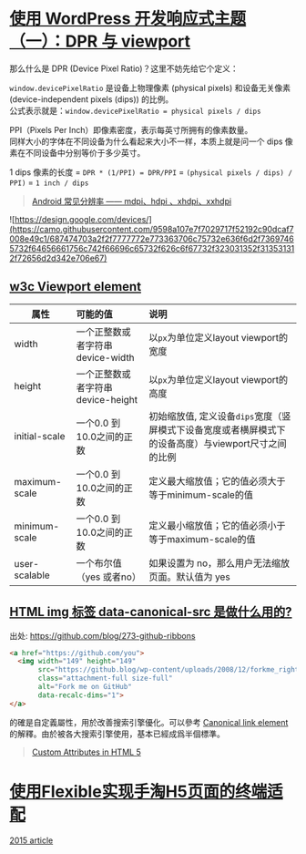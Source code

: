 # [使用 WordPress 开发响应式主题（一）：DPR 与 viewport](https://wordpresshi.com/wordpress-responsive-theme-dpr-and-viewport/)

那么什么是 DPR (Device Pixel Ratio)？这里不妨先给它个定义：  

`window.devicePixelRatio` 是设备上物理像素 (physical pixels) 和设备无关像素 (device-independent pixels (dips)) 的比例。  
公式表示就是：`window.devicePixelRatio = physical pixels / dips`  

PPI（Pixels Per Inch）即像素密度，表示每英寸所拥有的像素数量。  
同样大小的字体在不同设备为什么看起来大小不一样，本质上就是问一个 dips 像素在不同设备中分别等价于多少英寸。  

1 dips 像素的长度 = `DPR * (1/PPI) = DPR/PPI` = `(physical pixels / dips) / PPI)` = `1 inch / dips` 
> [Android 常见分辨率 —— mdpi、hdpi 、xhdpi、xxhdpi](https://blog.csdn.net/adminlxb89/article/details/82492059)

![https://design.google.com/devices/](https://camo.githubusercontent.com/9598a107e7f7029717f52192c90dcaf7008e49c1/687474703a2f2f7777772e773363706c75732e636f6d2f73697465732f64656661756c742f66696c65732f626c6f67732f323031352f313531312f72656d2d342e706e67)

## [w3c Viewport <META> element](https://drafts.csswg.org/css-device-adapt/#viewport-meta)  

属性|可能的值|说明
--|:--|:--
width | 一个正整数或者字符串 device-width | 以`px`为单位定义layout viewport的宽度
height | 一个正整数或者字符串 device-height | 以`px`为单位定义layout viewport的高度
initial-scale |	一个0.0 到10.0之间的正数 | 初始缩放值, 定义设备`dips`宽度（竖屏模式下设备宽度或者横屏模式下的设备高度）与viewport尺寸之间的比例
maximum-scale |	一个0.0 到10.0之间的正数 | 定义最大缩放值；它的值必须大于等于minimum-scale的值
minimum-scale |	一个0.0 到10.0之间的正数 | 定义最小缩放值；它的值必须小于等于maximum-scale的值
user-scalable |	一个布尔值（yes 或者no） | 如果设置为 no，那么用户无法缩放页面。默认值为 yes


## [HTML img 标签 data-canonical-src 是做什么用的?](https://segmentfault.com/q/1010000000458224)
出处: [https://github.com/blog/273-github-ribbons  ](https://github.com/blog/273-github-ribbons)
```html
<a href="https://github.com/you">
  <img width="149" height="149" 
       src="https://github.blog/wp-content/uploads/2008/12/forkme_right_red_aa0000.png?resize=149%2C149" 
       class="attachment-full size-full" 
       alt="Fork me on GitHub" 
       data-recalc-dims="1">
</a>
```
的確是自定義屬性，用於改善搜索引擎優化。可以參考 [Canonical link element](https://en.wikipedia.org/wiki/Canonical_link_element) 的解釋。由於被各大搜索引擎使用，基本已經成爲半個標準。  
> [Custom Attributes in HTML 5](http://www.javascriptkit.com/dhtmltutors/customattributes.shtml)

# [使用Flexible实现手淘H5页面的终端适配](https://github.com/amfe/article/issues/17)
[2015 article](https://github.com/amfe/article)
